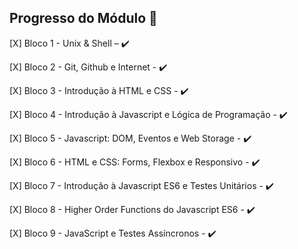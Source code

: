 ## **Progresso do Módulo** 🚀

[X] Bloco 1 - Unix & Shell – :heavy_check_mark:

[X] Bloco 2 - Git, Github e Internet - :heavy_check_mark:

[X] Bloco 3 - Introdução à HTML e CSS - :heavy_check_mark:

[X] Bloco 4 - Introdução à Javascript e Lógica de Programação - :heavy_check_mark:

[X] Bloco 5 - Javascript: DOM, Eventos e Web Storage - :heavy_check_mark:

[X] Bloco 6 - HTML e CSS: Forms, Flexbox e Responsivo - :heavy_check_mark:

[X] Bloco 7 - Introdução à Javascript ES6 e Testes Unitários - :heavy_check_mark:

[X] Bloco 8 - Higher Order Functions do Javascript ES6 - :heavy_check_mark:

[X] Bloco 9 - JavaScript e Testes Assíncronos - :heavy_check_mark:
